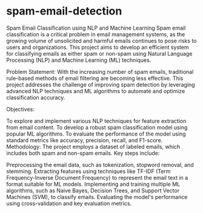 # spam-email-detection

Spam Email Classification using NLP and Machine Learning
Spam email classification is a critical problem in email management systems, as the growing volume of unsolicited and harmful emails continues to pose risks to users and organizations. This project aims to develop an efficient system for classifying emails as either spam or non-spam using Natural Language Processing (NLP) and Machine Learning (ML) techniques.

Problem Statement:
With the increasing number of spam emails, traditional rule-based methods of email filtering are becoming less effective. This project addresses the challenge of improving spam detection by leveraging advanced NLP techniques and ML algorithms to automate and optimize classification accuracy.

Objectives:

To explore and implement various NLP techniques for feature extraction from email content.
To develop a robust spam classification model using popular ML algorithms.
To evaluate the performance of the model using standard metrics like accuracy, precision, recall, and F1-score.
Methodology:
The project employs a dataset of labeled emails, which includes both spam and non-spam emails. Key steps include:

Preprocessing the email data, such as tokenization, stopword removal, and stemming.
Extracting features using techniques like TF-IDF (Term Frequency-Inverse Document Frequency) to represent the email text in a format suitable for ML models.
Implementing and training multiple ML algorithms, such as Naive Bayes, Decision Trees, and Support Vector Machines (SVM), to classify emails.
Evaluating the model's performance using cross-validation and key evaluation metrics.
